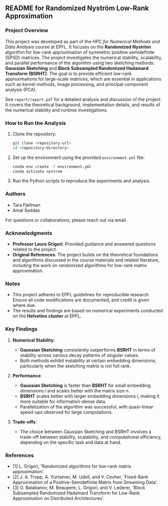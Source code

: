 ## README for Randomized Nyström Low-Rank Approximation

### Project Overview
This project was developed as part of the *HPC for Numerical Methods and Data Analysis* course at EPFL. It focuses on the **Randomized Nyström** algorithm for low-rank approximation of symmetric positive semidefinite (SPSD) matrices. The project investigates the numerical stability, scalability, and parallel performance of the algorithm using two sketching methods: **Gaussian Sketching** and **Block Subsampled Randomized Hadamard Transform (BSRHT)**. The goal is to provide efficient low-rank approximations for large-scale matrices, which are essential in applications such as kernel methods, image processing, and principal component analysis (PCA).

See `report/report.pdf` for a detailed analysis and discussion of the project. It covers the theoretical background, implementation details, and results of the numerical stability and runtime investigations.

### How to Run the Analysis
1. Clone the repository:
   ```bash
   git clone <repository-url>
   cd <repository-directory>
   ```
2. Set up the environment using the provided `environment.yml` file:
   ```bash
   conda env create -f environment.yml
   conda activate nystrom
   ```
3. Run the Python scripts to reproduce the experiments and analysis.

### Authors
- Tara Fjellman
- Amal Seddas

For questions or collaborations, please reach out via email.

### Acknowledgments
- **Professor Laura Grigori**: Provided guidance and answered questions related to the project.
- **Original References**: The project builds on the theoretical foundations and algorithms discussed in the course materials and related literature, including the work on randomized algorithms for low-rank matrix approximation.

### Notes
- This project adheres to EPFL guidelines for reproducible research. Ensure all code modifications are documented, and credit is given where due.
- The results and findings are based on numerical experiments conducted on the **Helvetios cluster** at EPFL.

### Key Findings
1. **Numerical Stability**:
   - **Gaussian Sketching** consistently outperforms **BSRHT** in terms of stability across various decay patterns of singular values.
   - Both methods exhibit instability at certain embedding dimensions, particularly when the sketching matrix is not full rank.

2. **Performance**:
   - **Gaussian Sketching** is faster than **BSRHT** for small embedding dimensions $l$ and scales better with the matrix size $n$.
   - **BSRHT** scales better with larger embedding dimensions $l$, making it more suitable for information-dense data.
   - Parallelization of the algorithm was successful, with quasi-linear speed-ups observed for large computations.

3. **Trade-offs**:
   - The choice between Gaussian Sketching and BSRHT involves a trade-off between stability, scalability, and computational efficiency, depending on the specific task and data at hand.

### References
- [1] L. Grigori, 'Randomized algorithms for low-rank matrix approximation'.
- [2] J. A. Tropp, A. Yurtsever, M. Udell, and V. Cevher, 'Fixed-Rank Approximation of a Positive-Semidefinite Matrix from Streaming Data'.
- [3] O. Balabanov, M. Beaupere, L. Grigori, and V. Lederer, 'Block Subsampled Randomized Hadamard Transform for Low-Rank Approximation on Distributed Architectures'.